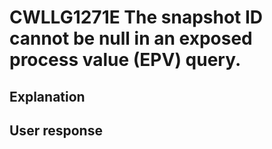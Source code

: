 # CWLLG1271E The snapshot ID cannot be null in an exposed process value (EPV) query.

## Explanation

## User response